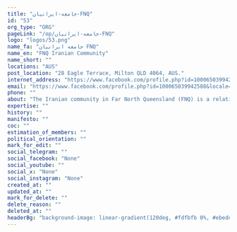 ```yaml
---
title: "جامعه-ایرانیان-FNQ"
id: "53"
org_type: "ORG"
pageLink: "/op/جامعه-ایرانیان-FNQ"
logo: "logos/53.png"
name_fa: "جامعه ایرانیان FNQ"
name_en: "FNQ Iranian Community"
name_short: ""
locations: "AUS"
post_location: "28 Eagle Terrace, Milton QLD 4064, AUS."
internet_address: "https://www.facebook.com/profile.php?id=100065039942588&locale=hi_IN"
email: "https://www.facebook.com/profile.php?id=100065039942588&locale=hi_IN"
phone: ""
about: "The Iranian community in Far North Queensland (FNQ) is a relatively small but growing community. Many individuals have moved to the region for reasons like pursuing academic opportunities, seeking a safer environment, or enjoying a better quality of life."
expertise: ""
history: ""
manifesto: ""
coc: ""
estimation_of_members: ""
political_orientation: ""
mark_for_edit: ""
social_telegram: ""
social_facebook: "None"
social_youtube: ""
social_x: "None"
social_instagram: "None"
created_at: ""
updated_at: ""
mark_for_delete: ""
delete_reason: ""
deleted_at: ""
headerBg: "background-image: linear-gradient(120deg, #fdfbfb 0%, #ebedee 100%);"
---
```

